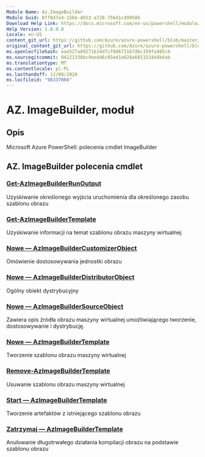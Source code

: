 ```yaml
---
Module Name: Az.ImageBuilder
Module Guid: 8ff047e4-15bb-4b53-a728-75641c49958b
Download Help Link: https://docs.microsoft.com/en-us/powershell/module/az.imagebuilder
Help Version: 1.0.0.0
Locale: en-US
content_git_url: https://github.com/Azure/azure-powershell/blob/master/src/ImageBuilder/help/Az.ImageBuilder.md
original_content_git_url: https://github.com/Azure/azure-powershell/blob/master/src/ImageBuilder/help/Az.ImageBuilder.md
ms.openlocfilehash: eae527a89271634d7cf0d673167d6c359fa985c6
ms.sourcegitcommit: 04221336bc9eed46c05ed1e828a6811534d4b4ab
ms.translationtype: MT
ms.contentlocale: pl-PL
ms.lasthandoff: 12/08/2020
ms.locfileid: "98337066"
---
```

# AZ. ImageBuilder, moduł
## Opis
Microsoft Azure PowerShell: polecenia cmdlet ImageBuilder

## AZ. ImageBuilder polecenia cmdlet
### [Get-AzImageBuilderRunOutput](Get-AzImageBuilderRunOutput.md)
Uzyskiwanie określonego wyjścia uruchomienia dla określonego zasobu szablonu obrazu

### [Get-AzImageBuilderTemplate](Get-AzImageBuilderTemplate.md)
Uzyskiwanie informacji na temat szablonu obrazu maszyny wirtualnej

### [Nowe — AzImageBuilderCustomizerObject](New-AzImageBuilderCustomizerObject.md)
Omówienie dostosowywania jednostki obrazu

### [Nowe — AzImageBuilderDistributorObject](New-AzImageBuilderDistributorObject.md)
Ogólny obiekt dystrybucyjny

### [Nowe — AzImageBuilderSourceObject](New-AzImageBuilderSourceObject.md)
Zawiera opis źródła obrazu maszyny wirtualnej umożliwiającego tworzenie, dostosowywanie i dystrybucję.

### [Nowe — AzImageBuilderTemplate](New-AzImageBuilderTemplate.md)
Tworzenie szablonu obrazu maszyny wirtualnej

### [Remove-AzImageBuilderTemplate](Remove-AzImageBuilderTemplate.md)
Usuwanie szablonu obrazu maszyny wirtualnej

### [Start — AzImageBuilderTemplate](Start-AzImageBuilderTemplate.md)
Tworzenie artefaktów z istniejącego szablonu obrazu

### [Zatrzymaj — AzImageBuilderTemplate](Stop-AzImageBuilderTemplate.md)
Anulowanie długotrwałego działania kompilacji obrazu na podstawie szablonu obrazu

